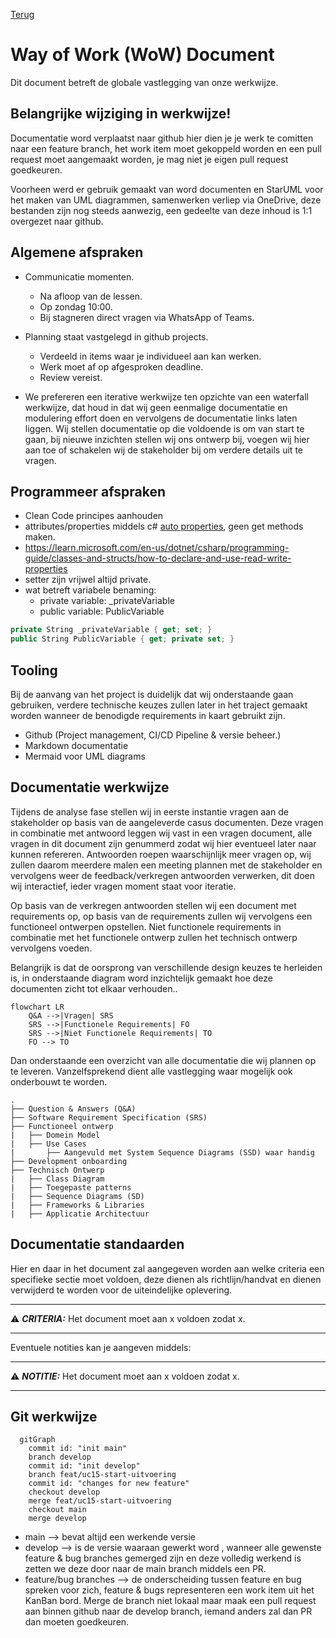[Terug](/README.md)

# Way of Work (WoW) Document

Dit document betreft de globale vastlegging van onze werkwijze.

## Belangrijke wijziging in werkwijze!

Documentatie word verplaatst naar github hier dien je je werk te comitten naar een feature branch, het work item moet gekoppeld worden en een pull request moet aangemaakt worden, je mag niet je eigen pull request goedkeuren.

Voorheen werd er gebruik gemaakt van word documenten en StarUML voor het maken van UML diagrammen, samenwerken verliep via OneDrive, deze bestanden zijn nog steeds aanwezig, een gedeelte van deze inhoud is 1:1 overgezet naar github.

## Algemene afspraken

- Communicatie momenten.

  - Na afloop van de lessen.
  - Op zondag 10:00.
  - Bij stagneren direct vragen via WhatsApp of Teams.

- Planning staat vastgelegd in github projects.

  - Verdeeld in items waar je individueel aan kan werken.
  - Werk moet af op afgesproken deadline.
  - Review vereist.

- We prefereren een iterative werkwijze ten opzichte van een waterfall werkwijze, dat houd in dat wij geen eenmalige documentatie en modulering effort doen en vervolgens de documentatie links laten liggen. Wij stellen documentatie op die voldoende is om van start te gaan, bij nieuwe inzichten stellen wij ons ontwerp bij, voegen wij hier aan toe of schakelen wij de stakeholder bij om verdere details uit te vragen.

## Programmeer afspraken

- Clean Code principes aanhouden
- attributes/properties middels c# [auto properties](https://learn.microsoft.com/en-us/dotnet/csharp/programming-guide/classes-and-structs/auto-implemented-properties), geen get methods maken.
- https://learn.microsoft.com/en-us/dotnet/csharp/programming-guide/classes-and-structs/how-to-declare-and-use-read-write-properties
- setter zijn vrijwel altijd private.
- wat betreft variabele benaming:
  - private variable: _privateVariable
  - public variable: PublicVariable

```csharp
private String _privateVariable { get; set; }
public String PublicVariable { get; private set; }
```

## Tooling

Bij de aanvang van het project is duidelijk dat wij onderstaande gaan gebruiken, verdere technische keuzes zullen later in het traject gemaakt worden wanneer de benodigde requirements in kaart gebruikt zijn.

- Github (Project management, CI/CD Pipeline & versie beheer.)
- Markdown documentatie
- Mermaid voor UML diagrams

## Documentatie werkwijze

Tijdens de analyse fase stellen wij in eerste instantie vragen aan de stakeholder op basis van de aangeleverde casus documenten. Deze vragen in combinatie met antwoord leggen wij vast in een vragen document, alle vragen in dit document zijn genummerd zodat wij hier eventueel later naar kunnen refereren. Antwoorden roepen waarschijnlijk meer vragen op, wij zullen daarom meerdere malen een meeting plannen met de stakeholder en vervolgens weer de feedback/verkregen antwoorden verwerken, dit doen wij interactief, ieder vragen moment staat voor iteratie.

Op basis van de verkregen antwoorden stellen wij een document met requirements op, op basis van de requirements zullen wij vervolgens een functioneel ontwerpen opstellen. Niet functionele requirements in combinatie met het functionele ontwerp zullen het technisch ontwerp vervolgens voeden.

Belangrijk is dat de oorsprong van verschillende design keuzes te herleiden is, in onderstaande diagram word inzichtelijk gemaakt hoe deze documenten zicht tot elkaar verhouden..

```mermaid
flowchart LR
    Q&A -->|Vragen| SRS 
    SRS -->|Functionele Requirements| FO 
    SRS -->|Niet Functionele Requirements| TO
    FO --> TO 

```

Dan onderstaande een overzicht van alle documentatie die wij plannen op te leveren. Vanzelfsprekend dient alle vastlegging waar mogelijk ook onderbouwt te worden.

```filetree
.
├── Question & Answers (Q&A)
├── Software Requirement Specification (SRS)
├── Functioneel ontwerp 
|   ├── Domein Model
|   ├── Use Cases
|       ├── Aangevuld met System Sequence Diagrams (SSD) waar handig
├── Development onboarding
├── Technisch Ontwerp
|   ├── Class Diagram
|   ├── Toegepaste patterns
|   ├── Sequence Diagrams (SD)
|   ├── Frameworks & Libraries
|   ├── Applicatie Architectuur
```

## Documentatie standaarden

Hier en daar in het document zal aangegeven worden aan welke criteria een specifieke sectie moet voldoen, deze dienen als richtlijn/handvat en dienen verwijderd te worden voor de uiteindelijke oplevering.

---
:warning: **_CRITERIA:_**
Het document moet aan x voldoen zodat x.

---

Eventuele notities kan je aangeven middels:

---
:warning: **_NOTITIE:_**
Het document moet aan x voldoen zodat x.

---

## Git werkwijze

```mermaid
  gitGraph
    commit id: "init main"
    branch develop
    commit id: "init develop"
    branch feat/uc15-start-uitvoering
    commit id: "changes for new feature"
    checkout develop
    merge feat/uc15-start-uitvoering
    checkout main
    merge develop
```

- main --> bevat altijd een werkende versie
- develop --> is de versie waaraan gewerkt word , wanneer alle gewenste feature & bug branches gemerged zijn en deze volledig werkend is zetten we deze door naar de main branch middels een PR.
- feature/bug branches --> de onderscheiding tussen feature en bug spreken voor zich, feature & bugs representeren een work item uit het KanBan bord. Merge de branch niet lokaal maar maak een pull request aan binnen github naar de develop branch, iemand anders zal dan PR dan moeten goedkeuren.
